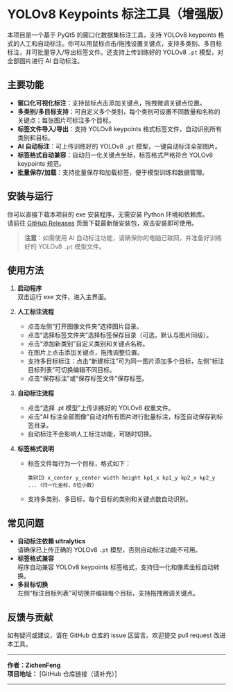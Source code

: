 # YOLOv8 Keypoints 标注工具（增强版）

本项目是一个基于 PyQt5 的窗口化数据集标注工具，支持 YOLOv8 keypoints 格式的人工和自动标注。你可以用鼠标点击/拖拽设置关键点，支持多类别、多目标标注，并可批量导入/导出标签文件。还支持上传训练好的 YOLOv8 `.pt` 模型，对全部图片进行 AI 自动标注。

## 主要功能

- **窗口化可视化标注**：支持鼠标点击添加关键点，拖拽微调关键点位置。
- **多类别/多目标支持**：可自定义多个类别，每个类别可设置不同数量和名称的关键点；每张图片可标注多个目标。
- **标签文件导入/导出**：支持 YOLOv8 keypoints 格式标签文件，自动识别所有类别和目标。
- **AI 自动标注**：可上传训练好的 YOLOv8 `.pt` 模型，一键自动标注全部图片。
- **标签格式自动兼容**：自动归一化关键点坐标，标签格式严格符合 YOLOv8 keypoints 规范。
- **批量保存/加载**：支持批量保存和加载标签，便于模型训练和数据管理。

## 安装与运行

你可以直接下载本项目的 exe 安装程序，无需安装 Python 环境和依赖库。  
请前往 [GitHub Releases](https://github.com/你的仓库/releases) 页面下载最新版安装包，双击安装即可使用。

> **注意**：如需使用 AI 自动标注功能，请确保你的电脑已联网，并准备好训练好的 YOLOv8 `.pt` 模型文件。

## 使用方法

1. **启动程序**  
   双击运行 exe 文件，进入主界面。

2. **人工标注流程**
   - 点击左侧“打开图像文件夹”选择图片目录。
   - 点击“选择标签文件夹”选择标签保存目录（可选，默认与图片同级）。
   - 点击“添加新类别”自定义类别和关键点名称。
   - 在图片上点击添加关键点，拖拽调整位置。
   - 支持多目标标注：点击“新建标注”可为同一图片添加多个目标，左侧“标注目标列表”可切换编辑不同目标。
   - 点击“保存标注”或“保存标签文件”保存标签。

3. **自动标注流程**
   - 点击“选择 .pt 模型”上传训练好的 YOLOv8 权重文件。
   - 点击“AI 标注全部图像”自动对所有图片进行批量标注，标签自动保存到标签目录。
   - 自动标注不会影响人工标注功能，可随时切换。

4. **标签格式说明**
   - 标签文件每行为一个目标，格式如下：

     ```
     类别ID x_center y_center width height kp1_x kp1_y kp2_x kp2_y ...（归一化坐标，6位小数）
     ```

   - 支持多类别、多目标，每个目标的类别和关键点数自动识别。

## 常见问题

- **自动标注依赖 ultralytics**  
  请确保已上传正确的 YOLOv8 `.pt` 模型，否则自动标注功能不可用。
- **标签格式兼容**  
  程序自动兼容 YOLOv8 keypoints 标签格式，支持归一化和像素坐标自动转换。
- **多目标切换**  
  左侧“标注目标列表”可切换并编辑每个目标，支持拖拽微调关键点。

## 反馈与贡献

如有疑问或建议，请在 GitHub 仓库的 issue 区留言。欢迎提交 pull request 改进本工具。

---

**作者：ZichenFeng**  
**项目地址：** [GitHub 仓库链接（请补充）]

---
